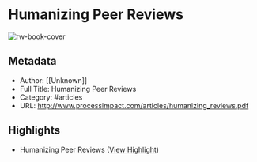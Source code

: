 # Humanizing Peer Reviews

![rw-book-cover](https://readwise-assets.s3.amazonaws.com/static/images/article3.5c705a01b476.png)

## Metadata
- Author: [[Unknown]]
- Full Title: Humanizing Peer Reviews
- Category: #articles
- URL: http://www.processimpact.com/articles/humanizing_reviews.pdf

## Highlights
- Humanizing Peer Reviews ([View Highlight](https://read.readwise.io/read/01h1ym6gdk08c0v555x1bvqf96))
